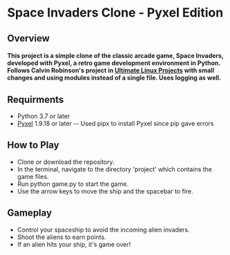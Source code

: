 # Space Invaders Clone - Pyxel Edition

## Overview
#### This project is a simple clone of the classic arcade game, Space Invaders, developed with Pyxel, a retro game development environment in Python. Follows Calvin Robinson's project in [Ultimate Linux Projects](https://freemagazines.top/ultimate-linux-projects-2nd-edition-2023) with small changes and using modules instead of a single file. Uses logging as well.

## Requirments
- Python 3.7 or later
- [Pyxel](https://github.com/kitao/pyxel) 1.9.18 or later
-- Used pipx to install Pyxel since pip gave errors

## How to Play
- Clone or download the repository.
- In the terminal, navigate to the directory 'project' which contains the game files.
- Run python game.py to start the game.
- Use the arrow keys to move the ship and the spacebar to fire.

## Gameplay
- Control your spaceship to avoid the incoming alien invaders.
- Shoot the aliens to earn points.
- If an alien hits your ship, it's game over!
